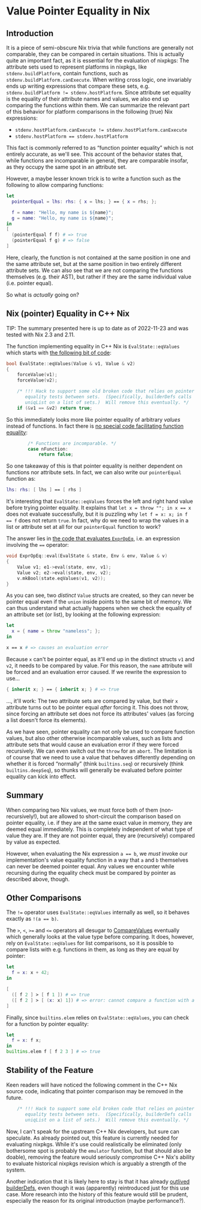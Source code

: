 # Value Pointer Equality in Nix

## Introduction

It is a piece of semi-obscure Nix trivia that while functions are generally not
comparable, they can be compared in certain situations. This is actually quite an
important fact, as it is essential for the evaluation of nixpkgs: The attribute sets
used to represent platforms in nixpkgs, like `stdenv.buildPlatform`,  contain functions,
such as `stdenv.buildPlatform.canExecute`. When writing cross logic, one invariably
ends up writing expressions that compare these sets, e.g. `stdenv.buildPlatform !=
stdenv.hostPlatform`. Since attribute set equality is the equality of their attribute
names and values, we also end up comparing the functions within them.  We can summarize
the relevant part of this behavior for platform comparisons in the following (true)
Nix expressions:

* `stdenv.hostPlatform.canExecute != stdenv.hostPlatform.canExecute`
* `stdenv.hostPlatform == stdenv.hostPlatform`

This fact is commonly referred to as “function pointer equality” which is not entirely
accurate, as we'll see. This account of the behavior states that, while functions are
incomparable in general, they are comparable insofar, as they occupy the same
spot in an attribute set.

However, a maybe lesser known trick is to write a function such as the following to
allow comparing functions:

```nix
let
  pointerEqual = lhs: rhs: { x = lhs; } == { x = rhs; };

  f = name: "Hello, my name is ${name}";
  g = name: "Hello, my name is ${name}";
in
[
  (pointerEqual f f) # => true
  (pointerEqual f g) # => false
]
```

Here, clearly, the function is not contained at the same position in one and the same
attribute set, but at the same position in two entirely different attribute sets. We can
also see that we are not comparing the functions themselves (e.g. their AST), but
rather if they are the same individual value (i.e. pointer equal).

So what is _actually_ going on?

## Nix (pointer) Equality in C++ Nix

TIP: The summary presented here is up to date as of 2022-11-23 and was tested with Nix 2.3 and 2.11.

The function implementing equality in C++ Nix is `EvalState::eqValues` which starts with
[the following bit of code][eqValues-pointer-eq]:

```cpp
bool EvalState::eqValues(Value & v1, Value & v2)
{
    forceValue(v1);
    forceValue(v2);

    /* !!! Hack to support some old broken code that relies on pointer
       equality tests between sets.  (Specifically, builderDefs calls
       uniqList on a list of sets.)  Will remove this eventually. */
    if (&v1 == &v2) return true;
```

So this immediately looks more like pointer equality of arbitrary *values* instead of functions. In fact
there is [no special code facilitating function equality][eqValues-function-eq]:

```cpp
        /* Functions are incomparable. */
        case nFunction:
            return false;
```

So one takeaway of this is that pointer equality is neither dependent on functions nor attribute sets.
In fact, we can also write our `pointerEqual` function as:

```nix
lhs: rhs: [ lhs ] == [ rhs ]
```

It's interesting that `EvalState::eqValues` forces the left and right hand value before trying pointer
equality. It explains that `let x = throw ""; in x == x` does not evaluate successfully, but it is puzzling why
`let f = x: x; in f == f` does not return `true`. In fact, why do we need to wrap the values in a list or
attribute set at all for our `pointerEqual` function to work?

The answer lies in [the code that evaluates `ExprOpEq`][ExprOpEq],
i.e. an expression involving the `==` operator:

```cpp
void ExprOpEq::eval(EvalState & state, Env & env, Value & v)
{
    Value v1; e1->eval(state, env, v1);
    Value v2; e2->eval(state, env, v2);
    v.mkBool(state.eqValues(v1, v2));
}
```

As you can see, two _distinct_ `Value` structs are created, so they can never be pointer equal even
if the `union` inside points to the same bit of memory. We can thus understand what actually happens
when we check the equality of an attribute set (or list), by looking at the following expression:

```nix
let
  x = { name = throw "nameless"; };
in

x == x # => causes an evaluation error
```

Because `x` can't be pointer equal, as it'll end up in the distinct structs `v1` and `v2`, it needs to be compared
by value. For this reason, the `name` attribute will be forced and an evaluation error caused.
If we rewrite the expression to use…

```nix
{ inherit x; } == { inherit x; } # => true
```

…, it'll work: The two attribute sets are compared by value, but their `x` attribute turns out to be pointer
equal _after_ forcing it. This does not throw, since forcing an attribute set does not force its attributes'
values (as forcing a list doesn't force its elements).

As we have seen, pointer equality can not only be used to compare function values, but also other
otherwise incomparable values, such as lists and attribute sets that would cause an evaluation
error if they were forced recursively. We can even switch out the `throw` for an `abort`. The limitation is
of course that we need to use a value that behaves differently depending on whether it is forced
“normally” (think `builtins.seq`) or recursively (think `builtins.deepSeq`), so thunks will generally be
evaluated before pointer equality can kick into effect.

## Summary

When comparing two Nix values, we must force both of them (non-recursively!), but are
allowed to short-circuit the comparison based on pointer equality, i.e. if they are at
the same exact value in memory, they are deemed equal immediately. This is completely
independent of what type of value they are. If they are not pointer equal, they are
(recursively) compared by value as expected.

However, when evaluating the Nix expression `a == b`, we *must* invoke our implementation's
value equality function in a way that `a` and `b` themselves can never be deemed pointer equal.
Any values we encounter while recursing during the equality check must be compared by
pointer as described above, though.

## Other Comparisons

The `!=` operator uses `EvalState::eqValues` internally as well, so it behaves exactly as `!(a == b)`.

The `>`, `<`, `>=` and `<=` operators all desugar to [CompareValues][] eventually
which generally looks at the value type before comparing. It does, however, rely on
`EvalState::eqValues` for list comparisons, so it is possible to compare lists with
e.g. functions in them, as long as they are equal by pointer:

```nix
let
  f = x: x + 42;
in

[
  ([ f 2 ] > [ f 1 ]) # => true
  ([ f 2 ] > [ (x: x) 1]) # => error: cannot compare a function with a function
]
```

Finally, since `builtins.elem` relies on `EvalState::eqValues`, you can check for
a function by pointer equality:

```nix
let
  f = x: f x;
in
builtins.elem f [ f 2 3 ] # => true
```

## Stability of the Feature

Keen readers will have noticed the following comment in the C++ Nix source code,
indicating that pointer comparison may be removed in the future.

```cpp
    /* !!! Hack to support some old broken code that relies on pointer
       equality tests between sets.  (Specifically, builderDefs calls
       uniqList on a list of sets.)  Will remove this eventually. */
```

Now, I can't speak for the upstream C++ Nix developers, but sure can speculate.
As already pointed out, this feature is currently needed for evaluating nixpkgs.
While it's use could realistically be eliminated (only bothersome spot is probably
the `emulator` function, but that should also be doable), removing the feature
would seriously compromise C++ Nix's ability to evaluate historical nixpkgs
revision which is arguably a strength of the system.

Another indication that it is likely here to stay is that it has already
[outlived builderDefs][], even though
it was (apparently) reintroduced just for this use case. More research into
the history of this feature would still be prudent, especially the reason for
its original introduction (maybe performance?).

[eqValues-pointer-eq]: https://github.com/NixOS/nix/blob/05d0892443bbe92a6b6a1ee7b1d37ea05782d918/src/libexpr/eval.cc#L2342-L2350
[eqValues-function-eq]: https://github.com/NixOS/nix/blob/05d0892443bbe92a6b6a1ee7b1d37ea05782d918/src/libexpr/eval.cc#L2405-L2407
[ExprOpEq]: https://github.com/NixOS/nix/blob/05d0892443bbe92a6b6a1ee7b1d37ea05782d918/src/libexpr/eval.cc#L1856-L1861
[outlived builderDefs]: https://github.com/NixOS/nixpkgs/issues/4210
[CompareValues]: https://github.com/NixOS/nix/blob/master/src/libexpr/primops.cc#L536-L574
